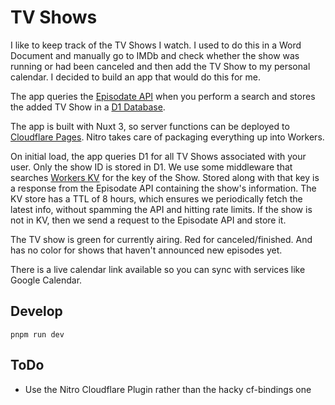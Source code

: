 # TV Shows

I like to keep track of the TV Shows I watch. I used to do this in a Word Document and manually go to IMDb and check whether the show was running or had been canceled and then add the TV Show to my personal calendar. I decided to build an app that would do this for me.

The app queries the [Episodate API](https://www.episodate.com/api) when you perform a search and stores the added TV Show in a [D1 Database](https://www.cloudflare.com/en-gb/develop-platform/d1/).

The app is built with Nuxt 3, so server functions can be deployed to [Cloudflare Pages](https://pages.cloudflare.com/). Nitro takes care of packaging everything up into Workers.

On initial load, the app queries D1 for all TV Shows associated with your user. Only the show ID is stored in D1. We use some middleware that searches [Workers KV](https://www.cloudflare.com/en-gb/develop-platform/workers-kv/) for the key of the Show. Stored along with that key is a response from the Episodate API containing the show's information. The KV store has a TTL of 8 hours, which ensures we periodically fetch the latest info, without spamming the API and hitting rate limits. If the show is not in KV, then we send a request to the Episodate API and store it.

The TV show is green for currently airing. Red for canceled/finished. And has no color for shows that haven't announced new episodes yet.

There is a live calendar link available so you can sync with services like Google Calendar.

## Develop

``` pnpm run dev ```

## ToDo

- Use the Nitro Cloudflare Plugin rather than the hacky cf-bindings one
